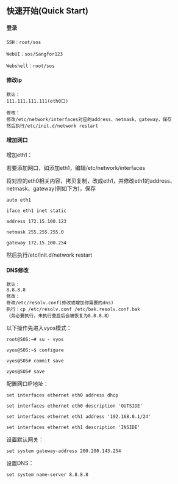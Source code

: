 ## 快速开始\(Quick Start\)

#### **登录**

```
SSH：root/sos

WebUI：sos/Sangfor123

Webshell：root/sos
```

#### **修改ip**

```
默认：
111.111.111.111(eth0口)

修改：
修改/etc/network/interfaces对应的address、netmask、gateway，保存
然后执行/etc/init.d/network restart
```

#### **增加网口**

增加eth1：

若要添加网口，如添加eth1，编辑/etc/network/interfaces

将对应的eth0相关内容，拷贝复制，改成eth1，并修改eth1的address、netmask、gateway\(例如下方\)，保存

```
auto eth1

iface eth1 inet static

address 172.15.100.123

netmask 255.255.255.0

gateway 172.15.100.254
```

然后执行/etc/init.d/network restart

#### 

#### **DNS修改**

```
默认：
8.8.8.8
修改：
修改/etc/resolv.conf(修改或增加你需要的dns)
执行：cp /etc/resolv.conf /etc/bak.resolv.conf.bak
（务必要执行，未执行重启后会被恢复为8.8.8.8）
```

以下操作先进入vyos模式：

```
root@SOS:~# su - vyos

vyos@SOS:~$ configure

vyos@SOS# commit save

vyos@SOS# save
```

配置网口IP地址：

```
set interfaces ethernet eth0 address dhcp

set interfaces ethernet eth0 description 'OUTSIDE'

set interfaces ethernet eth1 address '192.168.0.1/24'

set interfaces ethernet eth1 description 'INSIDE'
```

设置默认网关：

`set system gateway-address 200.200.143.254`

设置DNS：

`set system name-server 8.8.8.8`

